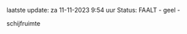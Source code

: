 laatste update: 
za 11-11-2023  9:54   uur 
Status: FAALT - geel - 
<div class="service Y">schijfruimte</div>